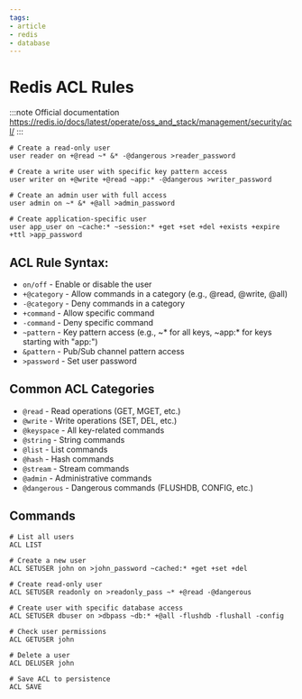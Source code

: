 ```yaml
---
tags:
- article
- redis
- database
---
```


# Redis ACL Rules

:::note Official documentation
https://redis.io/docs/latest/operate/oss_and_stack/management/security/acl/
:::

```
# Create a read-only user
user reader on +@read ~* &* -@dangerous >reader_password

# Create a write user with specific key pattern access
user writer on +@write +@read ~app:* -@dangerous >writer_password

# Create an admin user with full access
user admin on ~* &* +@all >admin_password

# Create application-specific user
user app_user on ~cache:* ~session:* +get +set +del +exists +expire +ttl >app_password
```

## ACL Rule Syntax:

- `on/off` - Enable or disable the user
- `+@category` - Allow commands in a category (e.g., @read, @write, @all)
- `-@category` - Deny commands in a category
- `+command` - Allow specific command
- `-command` - Deny specific command
- `~pattern` - Key pattern access (e.g., ~* for all keys, ~app:* for keys starting with "app:")
- `&pattern` - Pub/Sub channel pattern access
- `>password` - Set user password

## Common ACL Categories

- `@read` - Read operations (GET, MGET, etc.)
- `@write` - Write operations (SET, DEL, etc.)
- `@keyspace` - All key-related commands
- `@string` - String commands
- `@list` - List commands
- `@hash` - Hash commands
- `@stream` - Stream commands
- `@admin` - Administrative commands
- `@dangerous` - Dangerous commands (FLUSHDB, CONFIG, etc.)

## Commands

```
# List all users
ACL LIST

# Create a new user
ACL SETUSER john on >john_password ~cached:* +get +set +del

# Create read-only user
ACL SETUSER readonly on >readonly_pass ~* +@read -@dangerous

# Create user with specific database access
ACL SETUSER dbuser on >dbpass ~db:* +@all -flushdb -flushall -config

# Check user permissions
ACL GETUSER john

# Delete a user
ACL DELUSER john

# Save ACL to persistence
ACL SAVE

```